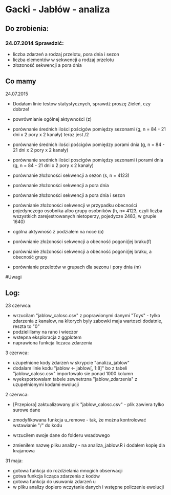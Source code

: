 # Gacki - Jabłów - analiza

## Do zrobienia:

### 24.07.2014 Sprawdzić:

* liczba zdarzeń a rodzaj przelotu, pora dnia i sezon
* liczba elementów w sekwencji a rodzaj przelotu
* złozoność sekwencji a pora dnia


## Co mamy

24.07.2015

* Dodałam linie testow statystycznych, sprawdź proszę Zieleń, czy dobrze!


* powrównianie ogólnej aktywności (z)

* porównanie średnich ilości pościgów pomiędzy sezonami 
(g, n = 84 - 21 dni x 2 pory x 2 kanały) teraz jest /2
* porównanie średnich ilości pościgów pomiędzy porami dnia 
(g, n = 84 - 21 dni x 2 pory x 2 kanały)
* porównanie srednich ilości poscigów pomiędzy sezonami i porami dnia 
(g, n = 84 - 21 dni x 2 pory x 2 kanały)




* porównanie złożoności sekwencji a sezon (s, n = 4123)
* porównanie złożoności sekwencji a pora dnia
* porównanie złożoności sekwencji a pora dnia i sezon

* porównianie złożoności sekwencji w przypadku obecności pojedynczego osobnika 
albo grupy osobników (h, n= 4123, czyli liczba wszystkich zarejestrowanych nietoperzy,
pojedycze 2483, w grupie 1640)



* ogólna aktywność z podziałem na noce (o)


* porównianie złożoności sekwencji a obecność pogoni/jej braku(f)
* porównianie złożoności sekwencji a obecność pogoni/jej braku, a obecność grupy



* porównianie przelotów w grupach dla sezonu i pory dnia (m)




#Uwagi 



## Log:

23 czerwca:

* wrzucilam "jablow_calosc.csv" z poprawionymi danymi "Toys" - tylko zdarzenia z kanalow, na kltorych byly zabowki maja wartosci dodatnie, reszta to "0"
* podzielilismy na rano i wieczor
* wstepna eksploracja z ggplotem
* naprawiona funkcja liczaca zdarzenia

3 czerwca: 

* uzupełnione kody zdarzeń w skrypcie "analiza_jablow"
* dodalam linie kodu "jablow <- jablow[, 1:8]" bo z tabeli "jablow_calosc.csv" importowalo sie ponad 1000 kolumn
* wyeksportowalam tabele zewnetrzna "jablow_zdarzenia" z uzupełnionymi kodami ewolucji

2 czerwca:

* [Przepiora] zaktualizowany plik "jablow_calosc.csv" - plik zawiera tylko surowe dane

* zmodyfikowana funkcja u_remove - tak, że można kontrolować wstawianie "/" do kodu
* wrzuciłem swoje dane do folderu wsadowego
* zmieniłem nazwę pliku analizy - na analiza_jablow.R i dodałem kopię dla krajanowa

31 maja:

* gotowa funkcja do rozdzielania mnogich obserwacji
* gotwa funkcja licząca zdarzenia z kodów
* gotowa funkcja do usuwania zdarzeń u
* w pliku analizy dopiero wczytanie danych i wstępne policzenie ewolucji



